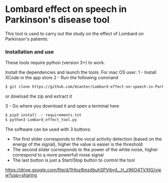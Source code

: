 # Lombard effect on speech in Parkinson's disease tool

This tool is used to carry out the study on the effect of Lombard on Parkinson's patients.

### Installation and use

These tools require python (version 3+) to work.

Install the dependencies and launch the tools.
For mac OS user:
1 - Install XCode in the app store
2 - Run the following command 
```sh
$ git clone https://github.com/Usanter/Lombard-effect-on-speech-in-Parkinson-s-disease.git
```
or dowload the zip and extract it

3 - Go where you download it and open a terminal here
```sh
$ pip3 install -r requirements.txt
$ python3 Lombard_effect_tool.py
```

The software can be used with 3 buttons:
- The first slider corresponds to the vocal activity detection (based on the energy of the signal),  higher the value is easier is the threshold
- The second slider corresponds to the power of the white noise, higher correspond to a more powerfull noise signal
- The last button is just a Start/Stop button to control the tool


https://drive.google.com/file/d/1Hloz8mzdbuhSPVjbyjL_H_z96O4TVXtG/view?usp=sharing
